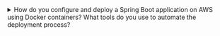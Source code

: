 <details>
  <summary>How do you configure and deploy a Spring Boot application on AWS using Docker containers? What tools do you use to automate the deployment process?</summary>
  
  # Configuring and Deploying a Spring Boot Application on AWS with Docker

  ### Introduction
  
  In this section, we will discuss how to configure and deploy a Spring Boot application on AWS using Docker containers. We will also cover the tools that can be used to automate the deployment process.

  ### Prerequisites
  
  Before you can deploy your Spring Boot application on AWS using Docker, you will need the following:

  - A working Spring Boot application
  - Docker installed on your local machine
  - An AWS account with access to the Elastic Container Registry (ECR) and Elastic Container Service (ECS)

  ### Step 1: Create a Docker Image of Your Application
  
  The first step in deploying your Spring Boot application on AWS is to create a Docker image of your application. You can do this by creating a Dockerfile in the root directory of your project.

  Here is an example Dockerfile that you can use:

  ```bash
  FROM openjdk:8-jdk-alpine
  VOLUME /tmp
  COPY target/my-app.jar my-app.jar
  ENTRYPOINT ["java","-Djava.security.egd=file:/dev/./urandom","-jar","/my-app.jar"]

  ```

  This Dockerfile specifies that the base image should be openjdk:8-jdk-alpine, sets a volume for temporary files, copies the Spring Boot jar file to the container, and specifies the command to run when the container is started.

  To build the Docker image, run the following command in the root directory of your project:

  ```bash
  docker build -t my-app .

  ```

  This will create a Docker image with the name "my-app" using the Dockerfile in the current directory.

  ### Step 2: Push the Docker Image to AWS ECR
  
  The next step is to push the Docker image to AWS ECR. You can do this by creating a new repository in the ECR console, and following the instructions to push the image to the repository.

  To push the image to ECR, you will need to run the following commands:

  ```bash
  aws ecr create-repository --repository-name my-app
  $(aws ecr get-login --no-include-email)
  docker tag my-app:latest aws_account_id.dkr.ecr.region.amazonaws.com/my-app:latest
  docker push aws_account_id.dkr.ecr.region.amazonaws.com/my-app:latest

  ```

  These commands will create a new repository in ECR with the name "my-app", authenticate your Docker client with ECR, tag the Docker image with the ECR repository URL, and push the image to ECR.

  ### Step 3: Deploy the Docker Container to AWS ECS
  
  The final step is to deploy the Docker container to AWS ECS. You can do this by creating a new task definition in the ECS console, and following the instructions to deploy the task to a new or existing cluster.

  To create a new task definition, you will need to specify the Docker image to use, the CPU and memory resources required, and any environment variables or ports that need to be exposed.

  Once the task definition is created, you can deploy the task to a new or existing cluster using the ECS console or the AWS CLI.

  ### Automation Tools
  
  To automate the deployment process, you can use tools like AWS CodePipeline, AWS CodeBuild, and AWS CloudFormation. These tools can be used to build, test, and deploy your Docker container to AWS automatically, based on a set of defined rules and conditions.

  ### Conclusion
  
  Deploying a Spring Boot application on AWS using Docker containers is a powerful way to run your application at scale, with high availability and scalability. With the right tools and techniques, you can automate the deployment process and make it easier to manage and maintain your application in production.
</details>